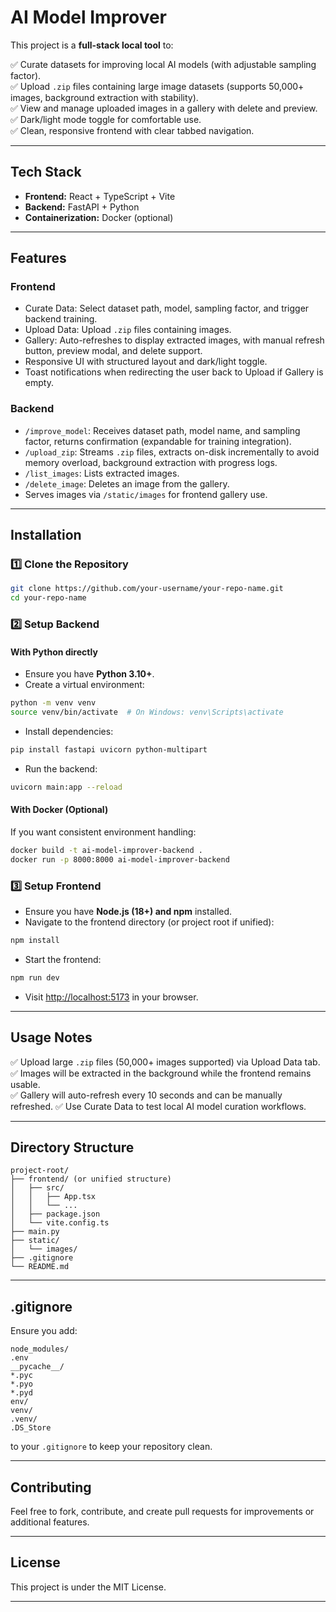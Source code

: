 # AI Model Improver

This project is a **full-stack local tool** to:

✅ Curate datasets for improving local AI models (with adjustable sampling factor).  
✅ Upload `.zip` files containing large image datasets (supports 50,000+ images, background extraction with stability).  
✅ View and manage uploaded images in a gallery with delete and preview.  
✅ Dark/light mode toggle for comfortable use.  
✅ Clean, responsive frontend with clear tabbed navigation.

---

## Tech Stack

- **Frontend:** React + TypeScript + Vite
- **Backend:** FastAPI + Python
- **Containerization:** Docker (optional)

---

## Features

### Frontend
- Curate Data: Select dataset path, model, sampling factor, and trigger backend training.
- Upload Data: Upload `.zip` files containing images.
- Gallery: Auto-refreshes to display extracted images, with manual refresh button, preview modal, and delete support.
- Responsive UI with structured layout and dark/light toggle.
- Toast notifications when redirecting the user back to Upload if Gallery is empty.

### Backend
- `/improve_model`: Receives dataset path, model name, and sampling factor, returns confirmation (expandable for training integration).
- `/upload_zip`: Streams `.zip` files, extracts on-disk incrementally to avoid memory overload, background extraction with progress logs.
- `/list_images`: Lists extracted images.
- `/delete_image`: Deletes an image from the gallery.
- Serves images via `/static/images` for frontend gallery use.

---

## Installation

### 1️⃣ Clone the Repository
```bash
git clone https://github.com/your-username/your-repo-name.git
cd your-repo-name
```

### 2️⃣ Setup Backend

#### With Python directly
- Ensure you have **Python 3.10+**.
- Create a virtual environment:
```bash
python -m venv venv
source venv/bin/activate  # On Windows: venv\Scripts\activate
```
- Install dependencies:
```bash
pip install fastapi uvicorn python-multipart
```
- Run the backend:
```bash
uvicorn main:app --reload
```

#### With Docker (Optional)
If you want consistent environment handling:
```bash
docker build -t ai-model-improver-backend .
docker run -p 8000:8000 ai-model-improver-backend
```

### 3️⃣ Setup Frontend

- Ensure you have **Node.js (18+) and npm** installed.
- Navigate to the frontend directory (or project root if unified):
```bash
npm install
```
- Start the frontend:
```bash
npm run dev
```
- Visit [http://localhost:5173](http://localhost:5173) in your browser.

---

## Usage Notes

✅ Upload large `.zip` files (50,000+ images supported) via Upload Data tab.  
✅ Images will be extracted in the background while the frontend remains usable.  
✅ Gallery will auto-refresh every 10 seconds and can be manually refreshed.
✅ Use Curate Data to test local AI model curation workflows.

---

## Directory Structure

```
project-root/
├── frontend/ (or unified structure)
│   ├── src/
│   │   ├── App.tsx
│   │   └── ...
│   ├── package.json
│   └── vite.config.ts
├── main.py
├── static/
│   └── images/
├── .gitignore
└── README.md
```

---

## .gitignore
Ensure you add:
```
node_modules/
.env
__pycache__/
*.pyc
*.pyo
*.pyd
env/
venv/
.venv/
.DS_Store
```
to your `.gitignore` to keep your repository clean.

---

## Contributing
Feel free to fork, contribute, and create pull requests for improvements or additional features.

---

## License
This project is under the MIT License.

---
